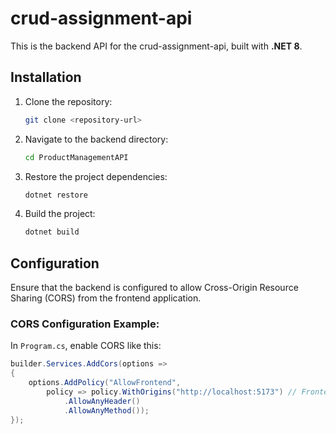 
# crud-assignment-api

This is the backend API for the crud-assignment-api, built with **.NET 8**.

## Installation

1. Clone the repository:
    ```bash
    git clone <repository-url>
    ```

2. Navigate to the backend directory:
    ```bash
    cd ProductManagementAPI
    ```

3. Restore the project dependencies:
    ```bash
    dotnet restore
    ```

4. Build the project:
    ```bash
    dotnet build
    ```

## Configuration

Ensure that the backend is configured to allow Cross-Origin Resource Sharing (CORS) from the frontend application.

### CORS Configuration Example:
In `Program.cs`, enable CORS like this:

```csharp
builder.Services.AddCors(options =>
{
    options.AddPolicy("AllowFrontend",
        policy => policy.WithOrigins("http://localhost:5173") // Frontend URL
            .AllowAnyHeader()
            .AllowAnyMethod());
});
